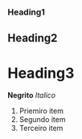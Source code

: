 ### Heading1 ###
## Heading2 ##
# Heading3 #
**Negrito**
*Italico*
1. Priemiro item
2. Segundo item
3. Terceiro item
